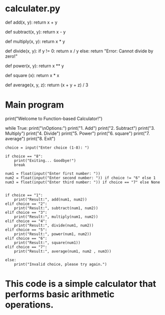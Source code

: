 # calculater.py
def add(x, y):
    return x + y

def subtract(x, y):
    return x - y

def multiply(x, y):
    return x * y

def divide(x, y):
    if y != 0:
        return x / y
    else:
        return "Error: Cannot divide by zero!"

def power(x, y):
    return x ** y

def square (x):
    return x * x

def average(x, y, z):
    return (x + y + z) / 3

# Main program
print("Welcome to Function-based Calculator!")

while True:
    print("\nOptions:")
    print("1. Add")
    print("2. Subtract")
    print("3. Multiply")
    print("4. Divide")
    print("5. Power")
    print("6. square")
    print("7. average")
    print("8. Exit")

    choice = input("Enter choice (1-8): ")

    if choice == "8":
        print("Exiting... Goodbye!")
        break

    num1 = float(input("Enter first number: "))
    num2 = float(input("Enter second number: ")) if choice != "6" else 1
    num3 = float(input("Enter third number: ")) if choice == "7" else None


    if choice == "1":
        print("Result:", add(num1, num2))
    elif choice == "2":
        print("Result:", subtract(num1, num2))
    elif choice == "3":
        print("Result:", multiply(num1, num2))
    elif choice == "4":
        print("Result:", divide(num1, num2))
    elif choice == "5":
        print("Result:", power(num1, num2))
    elif choice == "6":
        print("Result:", square(num1))
    elif choice == "7":
        print("Result:", average(num1, num2 , num3))

    else:
        print("Invalid choice, please try again.")
# This code is a simple calculator that performs basic arithmetic operations.
